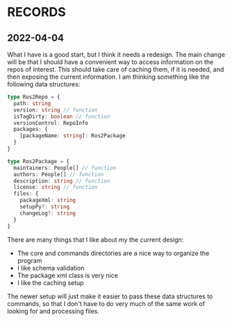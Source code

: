 # RECORDS

## 2022-04-04

What I have is a good start, but I think it needs a redesign. The main change will be that I should have a convenient way to access information on the repos of interest. This should take care of caching them, if it is needed, and then exposing the current information. I am thinking something like the following data structures:

```typescript
type Ros2Repo = {
  path: string
  version: string // function
  isTagDirty: boolean // function
  versionControl: RepoInfo
  packages: {
    [packageName: string]: Ros2Package
  }
}

type Ros2Package = {
  maintainers: People[] // function
  authors: People[] // function
  description: string // function
  license: string // function
  files: {
    packageXml: string
    setupPy?: string
    changeLog?: string
  }
}
```

There are many things that I like about my the current design:

- The core and commands directories are a nice way to organize the program
- I like schema validation
- The package xml class is very nice
- I like the caching setup

The newer setup will just make it easier to pass these data structures to commands, so that I don't have to do very much of the same work of looking for and processing files.
